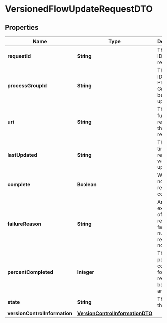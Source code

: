 # VersionedFlowUpdateRequestDTO

## Properties
Name | Type | Description | Notes
------------ | ------------- | ------------- | -------------
**requestId** | **String** | The unique ID of this request. |  [optional]
**processGroupId** | **String** | The unique ID of the Process Group being updated |  [optional]
**uri** | **String** | The URI for future requests to this drop request. |  [optional]
**lastUpdated** | **String** | The last time this request was updated. |  [optional]
**complete** | **Boolean** | Whether or not this request has completed |  [optional]
**failureReason** | **String** | An explanation of why this request failed, or null if this request has not failed |  [optional]
**percentCompleted** | **Integer** | The percentage complete for the request, between 0 and 100 |  [optional]
**state** | **String** | The state of the request |  [optional]
**versionControlInformation** | [**VersionControlInformationDTO**](VersionControlInformationDTO.md) |  |  [optional]
